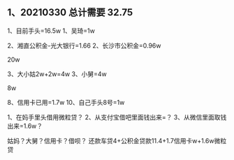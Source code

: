 ## 1、20210330 总计需要 32.75
1、目前手头=16.5w
1、吴琦=1w

2、湘直公积金-光大银行=1.66
2、长沙市公积金=0.96w 

20w

3、大小姑2w+2w=4w
3、小舅=4w

8w

8、信用卡已用=1.7w
10、自己手头8号=1w



1、在妈手里头借用微粒贷？
2、从支付宝借吧里面钱出来=？
3、从微信里面取钱出来=1.6w？

姑妈？大舅？信用卡？借呗？
还款车贷4+公积金贷款11.4+1.7信用卡w+1.6w微粒贷


## 
